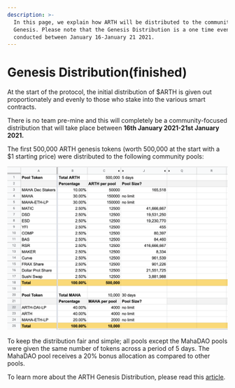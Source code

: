 ```yaml
---
description: >-
  In this page, we explain how ARTH will be distributed to the community at
  Genesis. Please note that the Genesis Distribution is a one time event & was
  conducted between January 16-January 21 2021.
---
```


# Genesis Distribution\(finished\)

At the start of the protocol, the initial distribution of $ARTH is given out proportionately and evenly to those who stake into the various smart contracts.

There is no team pre-mine and this will completely be a community-focused distribution that will take place between **16th January 2021-21st January 2021.** 

The first 500,000 ARTH genesis tokens \(worth 500,000 at the start with a $1 starting price\) were distributed to the following community pools:

![Distribution of ARTH across the various community tokesns](../../.gitbook/assets/image%20%2854%29.png)

To keep the distribution fair and simple; all pools except the MahaDAO pools were given the same number of tokens across a period of 5 days. The MahaDAO pool receives a 20% bonus allocation as compared to other pools.   
  
To learn more about the ARTH Genesis Distribution, please read this [article](https://medium.com/mahadao/arth-genesis-distribution-plan-d73b08f22533).  

